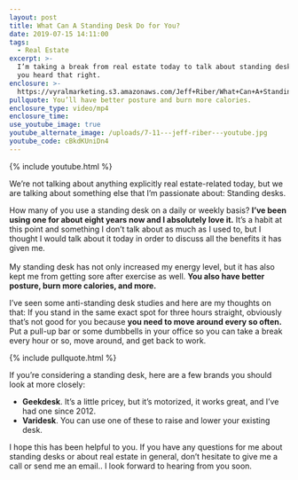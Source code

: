 ```yaml
---
layout: post
title: What Can A Standing Desk Do for You?
date: 2019-07-15 14:11:00
tags:
  - Real Estate
excerpt: >-
  I’m taking a break from real estate today to talk about standing desks. Yes,
  you heard that right.
enclosure: >-
  https://vyralmarketing.s3.amazonaws.com/Jeff+Riber/What+Can+A+Standing+Desk+Do+for+You_.mp4
pullquote: You’ll have better posture and burn more calories.
enclosure_type: video/mp4
enclosure_time:
use_youtube_image: true
youtube_alternate_image: /uploads/7-11---jeff-riber---youtube.jpg
youtube_code: cBkdKUniDn4
---
```


{% include youtube.html %}

We’re not talking about anything explicitly real estate-related today, but we are talking about something else that I’m passionate about: Standing desks.

How many of you use a standing desk on a daily or weekly basis? **I’ve been using one for about eight years now and I absolutely love it.** It’s a habit at this point and something I don’t talk about as much as I used to, but I thought I would talk about it today in order to discuss all the benefits it has given me.<br>&nbsp;<br>My standing desk has not only increased my energy level, but it has also kept me from getting sore after exercise as well. **You also have better posture, burn more calories, and more.**

I’ve seen some anti-standing desk studies and here are my thoughts on that: If you stand in the same exact spot for three hours straight, obviously that’s not good for you because **you need to move around every so often.** Put a pull-up bar or some dumbbells in your office so you can take a break every hour or so, move around, and get back to work.

{% include pullquote.html %}

If you’re considering a standing desk, here are a few brands you should look at more closely:

* **Geekdesk**. It’s a little pricey, but it’s motorized, it works great, and I’ve had one since 2012.
* **Varidesk**. You can use one of these to raise and lower your existing desk.&nbsp;

I hope this has been helpful to you. If you have any questions for me about standing desks or about real estate in general, don’t hesitate to give me a call or send me an email.. I look forward to hearing from you soon.